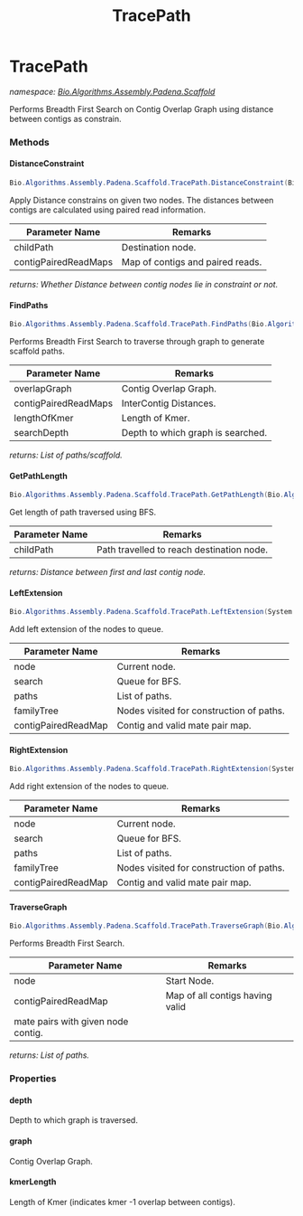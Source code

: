 ﻿---
title: TracePath
---

# TracePath
_namespace: [Bio.Algorithms.Assembly.Padena.Scaffold](N-Bio.Algorithms.Assembly.Padena.Scaffold.html)_

Performs Breadth First Search on Contig Overlap Graph
 using distance between contigs as constrain.

### Methods

#### DistanceConstraint
```csharp
Bio.Algorithms.Assembly.Padena.Scaffold.TracePath.DistanceConstraint(Bio.Algorithms.Assembly.Padena.Scaffold.Paths,System.Collections.Generic.Dictionary{Bio.ISequence,System.Collections.Generic.IList{Bio.Algorithms.Assembly.Padena.Scaffold.ValidMatePair}})
```
Apply Distance constrains on given two nodes.
 The distances between contigs are calculated using paired read information.

|Parameter Name|Remarks|
|--------------|-------|
|childPath|Destination node.|
|contigPairedReadMaps|Map of contigs and paired reads.|

_returns: Whether Distance between contig nodes lie in constraint or not._

#### FindPaths
```csharp
Bio.Algorithms.Assembly.Padena.Scaffold.TracePath.FindPaths(Bio.Algorithms.Assembly.Padena.Scaffold.ContigOverlapGraph.ContigGraph,Bio.Algorithms.Assembly.Padena.Scaffold.ContigMatePairs,System.Int32,System.Int32)
```
Performs Breadth First Search to traverse through graph to generate scaffold paths.

|Parameter Name|Remarks|
|--------------|-------|
|overlapGraph|Contig Overlap Graph.|
|contigPairedReadMaps|InterContig Distances.|
|lengthOfKmer|Length of Kmer.|
|searchDepth|Depth to which graph is searched.|

_returns: List of paths/scaffold._

#### GetPathLength
```csharp
Bio.Algorithms.Assembly.Padena.Scaffold.TracePath.GetPathLength(Bio.Algorithms.Assembly.Padena.Scaffold.Paths)
```
Get length of path traversed using BFS.

|Parameter Name|Remarks|
|--------------|-------|
|childPath|Path travelled to reach destination node.|

_returns: Distance between first and last contig node._

#### LeftExtension
```csharp
Bio.Algorithms.Assembly.Padena.Scaffold.TracePath.LeftExtension(System.Collections.Generic.KeyValuePair{Bio.Algorithms.Assembly.Padena.Scaffold.ContigOverlapGraph.Node,Bio.Algorithms.Assembly.Padena.Scaffold.ContigOverlapGraph.Edge},System.Collections.Generic.Queue{Bio.Algorithms.Assembly.Padena.Scaffold.Paths},System.Collections.Generic.List{Bio.Algorithms.Assembly.Padena.Scaffold.Paths},Bio.Algorithms.Assembly.Padena.Scaffold.ScaffoldPath,System.Collections.Generic.Dictionary{Bio.ISequence,System.Collections.Generic.IList{Bio.Algorithms.Assembly.Padena.Scaffold.ValidMatePair}})
```
Add left extension of the nodes to queue.

|Parameter Name|Remarks|
|--------------|-------|
|node|Current node.|
|search|Queue for BFS.|
|paths|List of paths.|
|familyTree|Nodes visited for construction of paths.|
|contigPairedReadMap|Contig and valid mate pair map.|


#### RightExtension
```csharp
Bio.Algorithms.Assembly.Padena.Scaffold.TracePath.RightExtension(System.Collections.Generic.KeyValuePair{Bio.Algorithms.Assembly.Padena.Scaffold.ContigOverlapGraph.Node,Bio.Algorithms.Assembly.Padena.Scaffold.ContigOverlapGraph.Edge},System.Collections.Generic.Queue{Bio.Algorithms.Assembly.Padena.Scaffold.Paths},System.Collections.Generic.List{Bio.Algorithms.Assembly.Padena.Scaffold.Paths},Bio.Algorithms.Assembly.Padena.Scaffold.ScaffoldPath,System.Collections.Generic.Dictionary{Bio.ISequence,System.Collections.Generic.IList{Bio.Algorithms.Assembly.Padena.Scaffold.ValidMatePair}})
```
Add right extension of the nodes to queue.

|Parameter Name|Remarks|
|--------------|-------|
|node|Current node.|
|search|Queue for BFS.|
|paths|List of paths.|
|familyTree|Nodes visited for construction of paths.|
|contigPairedReadMap|Contig and valid mate pair map.|


#### TraverseGraph
```csharp
Bio.Algorithms.Assembly.Padena.Scaffold.TracePath.TraverseGraph(Bio.Algorithms.Assembly.Padena.Scaffold.ContigOverlapGraph.Node,System.Collections.Generic.Dictionary{Bio.ISequence,System.Collections.Generic.IList{Bio.Algorithms.Assembly.Padena.Scaffold.ValidMatePair}})
```
Performs Breadth First Search.

|Parameter Name|Remarks|
|--------------|-------|
|node|Start Node.|
|contigPairedReadMap|Map of all contigs having valid 
            mate pairs with given node contig.|

_returns: List of paths._



### Properties

#### depth
Depth to which graph is traversed.
#### graph
Contig Overlap Graph.
#### kmerLength
Length of Kmer (indicates kmer -1 overlap between contigs).

